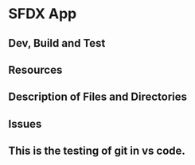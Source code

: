 # SFDX  App

## Dev, Build and Test


## Resources


## Description of Files and Directories


## Issues

## This is the testing of git in vs code.

